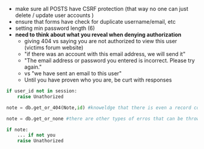 - make sure all POSTS have CSRF protection (that way no one can just delete / update user accounts )
- ensure that forms have check for duplicate username/email, etc 
- setting min password length (6)
- **need to think about what you reveal when denying authorization** 
	- giving 404 vs saying you are not authorized to view this user (victims forum website)
	- "if there was an account with this email address, we will send it" 
	- "The email address or password you entered is incorrect. Please try again."
	- vs "we have sent an email to this user"
	- Until you have proven who you are, be curt with responses 

```python 
if user_id not in session: 
	raise Unathorized 

note = db.get_or_404(Note,id) #knoweldge that there is even a record could be serious 

note = db.get_or_none #there are other types of erros that can be thrown 

if note: 
	... if not you 
	raise Unathorized 
```